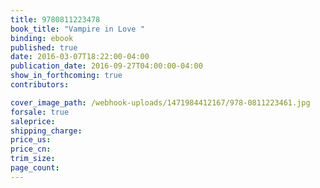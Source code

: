 ```yaml
---
title: 9780811223478
book_title: "Vampire in Love "
binding: ebook
published: true
date: 2016-03-07T18:22:00-04:00
publication_date: 2016-09-27T04:00:00-04:00
show_in_forthcoming: true
contributors:

cover_image_path: /webhook-uploads/1471984412167/978-0811223461.jpg
forsale: true
saleprice:
shipping_charge:
price_us:
price_cn:
trim_size:
page_count:
---
```



